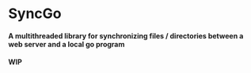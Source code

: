 # SyncGo

#### A multithreaded library for synchronizing files / directories between a web server and a local go program

#### WIP
